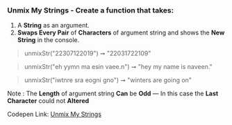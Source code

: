 ### Unmix My Strings - Create a function that takes: 

1. A **String** as an argument. 
1. **Swaps Every Pair** of **Characters** of argument string and shows the **New String** in the console.

> unmixStr("22307122019") ➞ "22031722109" 

> unmixStr("eh yymn ma esin vaee.n") ➞ "hey my name is naveen."

> unmixStr("iwtnre sra eogni gno") ➞ "winters are going on"

Note : The **Length** of argument string **Can** be **Odd** — In this case the **Last Character** could not **Altered**

Codepen Link: [Unmix My Strings](https://codepen.io/naveencoder/pen/GRgXjrY?editors=0012)